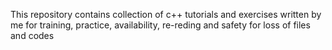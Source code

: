This repository contains collection of c++ tutorials and exercises written by me for training, practice, availability, re-reding and safety for loss of files and codes
